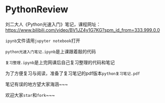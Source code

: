 # PythonReview
刘二大人《Python光速入门》笔记，课程网址：https://www.bilibili.com/video/BV1JZ4y1G7KG?spm_id_from=333.999.0.0

`ipynb`文件请用`jupyter notebook`打开

`python光速入门笔记.ipynb`是上课跟着敲的代码

`复习整理.ipynb`是上完网课后自己复习整理的代码和笔记

为了方便复习与阅读，准备了复习笔记的pdf版本`python复习笔记.pdf`

笔记有误的地方望大家海涵~~~

欢迎大家`star`和`fork`~~~
